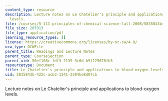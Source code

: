 ```yaml
---
content_type: resource
description: Lecture notes on Le Chatelier's principle and applications to blood-oxygen
  levels.
file: /courses/5-111-principles-of-chemical-science-fall-2008/5835843b422cacb313412304be8d07cb_lecnotes20.pdf
file_size: 207913
file_type: application/pdf
learning_resource_types: []
license: https://creativecommons.org/licenses/by-nc-sa/4.0/
ocw_type: OCWFile
parent_title: Readings and Lecture Notes
parent_type: CourseSection
parent_uid: 50ef108c-fdf3-2139-3c6d-b5f225678fb3
resourcetype: Document
title: Le Chatelier's principle and applications to blood-oxygen levels
uid: 5835843b-422c-acb3-1341-2304be8d07cb
---
```

Lecture notes on Le Chatelier's principle and applications to blood-oxygen levels.